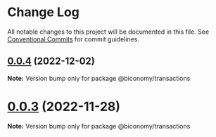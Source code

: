 # Change Log

All notable changes to this project will be documented in this file.
See [Conventional Commits](https://conventionalcommits.org) for commit guidelines.

## [0.0.4](https://github.com/bcnmy/biconomy-client-sdk/compare/v0.1.0...v0.0.4) (2022-12-02)

**Note:** Version bump only for package @biconomy/transactions

# [0.0.3](https://github.com/bcnmy/biconomy-client-sdk/compare/v1.0.0...v0.1.0) (2022-11-28)

**Note:** Version bump only for package @biconomy/transactions

